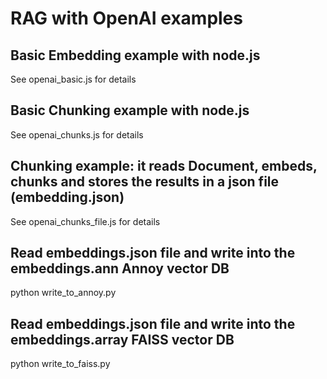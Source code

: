 # RAG with OpenAI examples

## Basic Embedding example with node.js
See openai_basic.js for details<br>

## Basic Chunking example with node.js
See openai_chunks.js for details<br>

## Chunking example: it reads Document, embeds, chunks and stores the results in a json file (embedding.json)
See openai_chunks_file.js for details<br>

## Read embeddings.json file and write into the embeddings.ann Annoy vector DB
python write_to_annoy.py

## Read embeddings.json file and write into the embeddings.array FAISS vector DB
python write_to_faiss.py

